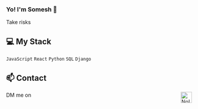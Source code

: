 ### Yo! I'm Somesh 🤙  

Take risks                                    

## 💻 My Stack

 `JavaScript` `React` `Python` `SQL` `Django`  

## 📫 Contact

 DM me on <a href="https://twitter.com/0somesh" target="_blank">
  <img align="right" alt="NoImage Twitter" width="30px" src="https://img.icons8.com/color/48/000000/twitter.png"/>
</a>

             
